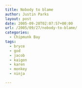 ```yaml
---
title: Nobody to blame
author: Justin Parks
layout: post
date: 2005-09-28T02:07:57+00:00
url: /2005/09/27/nobody-to-blame/
categories:
  - Chipmunk Bay
tags:
  - bryce
  - god
  - jacob
  - kaigon
  - karen
  - monkey
  - ninja

---
```

